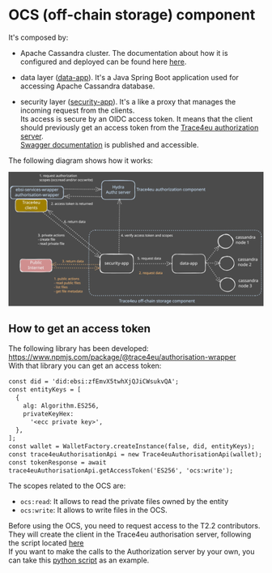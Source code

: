 # OCS (off-chain storage) component

It's composed by:


- Apache Cassandra cluster. The documentation about how it is configured and deployed can be found here [here](https://nextcloud.trace4eu.eu/f/81334).  

- data layer ([data-app](data-app)). It's a Java Spring Boot application used for accessing Apache Cassandra database.  

- security layer ([security-app](security-app)). It's a like a proxy that manages the incoming request from the clients.  
  Its access is secure by an OIDC access token. It means that the client should previously get an access token from the [Trace4eu authorization server](https://api-dev-auth.trace4eu.eu/oauth2/token).   
  [Swagger documentation](https://api-dev.trace4eu.eu/trace4eu/off-chain-storage/v1/api-docs#/) is published and accessible.


The following diagram shows how it works:

![ocs overview](./doc/ocs-overview.svg)

## How to get an access token

The following library has been developed: https://www.npmjs.com/package/@trace4eu/authorisation-wrapper  
With that library you can get an access token:
```
const did = 'did:ebsi:zfEmvX5twhXjQJiCWsukvQA';
const entityKeys = [
  {
    alg: Algorithm.ES256,
    privateKeyHex:
      '<ecc private key>',
  },
];
const wallet = WalletFactory.createInstance(false, did, entityKeys);
const trace4euAuthorisationApi = new Trace4euAuthorisationApi(wallet);
const tokenResponse = await trace4euAuthorisationApi.getAccessToken('ES256', 'ocs:write');
```

The scopes related to the OCS are:
- `ocs:read`: It allows to read the private files owned by the entity
- `ocs:write`: It allows to write files in the OCS.

Before using the OCS, you need to request access to the T2.2 contributors. They will create the client in the Trace4eu authorisation server, following the script located [here](https://github.com/trace4eu/authorization-and-authentication/blob/main/examples/scenario1/admin.py)  
If you want to make the calls to the Authorization server by your own, you can take this [python script](https://github.com/trace4eu/authorization-and-authentication/blob/main/examples/scenario1/client.py) as an example.
